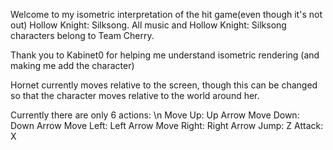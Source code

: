 Welcome to my isometric interpretation of the hit game(even though it's not out) Hollow Knight: Silksong.
All music and Hollow Knight: Silksong characters belong to Team Cherry.

Thank you to Kabinet0 for helping me understand isometric rendering (and making me add the character)

Hornet currently moves relative to the screen, though this can be changed so that the character moves relative to the world around her.

Currently there are only 6 actions: \n
Move Up: Up Arrow
Move Down: Down Arrow
Move Left: Left Arrow
Move Right: Right Arrow
Jump: Z
Attack: X
